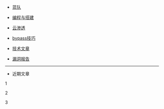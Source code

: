 * [蓝队](/blueteam/)

* [编程与搭建](/programming/)

* [云渗透](/Cloud/)

* [bypass技巧](/bypass/)

* [技术文章](/technology/)

* [漏洞报告](/report/)


------
* 近期文章

 1
 
 2
 
 3
